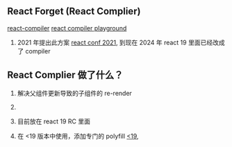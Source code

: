 ## React Forget (React Complier)

[react-compiler](https://juejin.cn/post/7372523264067043337?searchId=2024071515284169F4A8C2D23A47D9F208)
[react compiler playground](https://playground.react.dev/)

1. 2021 年提出此方案 [react conf 2021](), 到现在 2024 年 react 19 里面已经改成了 compiler

## React Complier 做了什么？

1. 解决父组件更新导致的子组件的 re-render
2.

3. 目前放在 react 19 RC 里面
4. 在 <19 版本中使用，添加专门的 polyfill [<19]('https://github.com/reactwg/react-compiler/discussions/6'),
